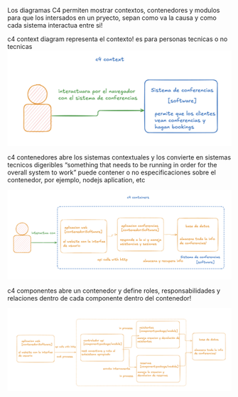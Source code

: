 Los diagramas C4 permiten mostrar contextos, contenedores y modulos para que los intersados en un pryecto, sepan como va la causa y como cada sistema interactua entre si!

c4 context diagram
representa el contexto! es para personas tecnicas o no tecnicas
![alt text](image.png)

c4 contenedores
abre los sistemas contextuales y los convierte en sistemas tecnicos digeribles
“something that needs to be running in order for the overall system to work”
puede contener o no especificaciones sobre el contenedor, por ejemplo, nodejs aplication, etc

![alt text](image-1.png)


c4 componentes
abre un contenedor y define roles, responsabilidades y relaciones dentro de cada componente dentro del contenedor!

![alt text](image-2.png)